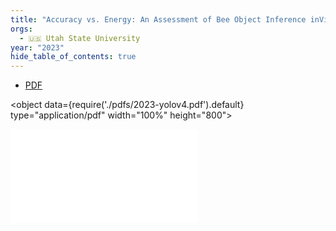 ```yaml
---
title: "Accuracy vs. Energy: An Assessment of Bee Object Inference inVideos from On-Hive Video Loggers with YOLOv3,YOLOv4-Tiny, and YOLOv7-Tiny"
orgs:
  - 🇺🇸 Utah State University
year: "2023"
hide_table_of_contents: true
---
```

- [PDF](pdfs/2023-yolov4.pdf)


<object data={require('./pdfs/2023-yolov4.pdf').default} type="application/pdf" width="100%" height="800"></object>

![](pdfs/2023-yolov4.pdf)